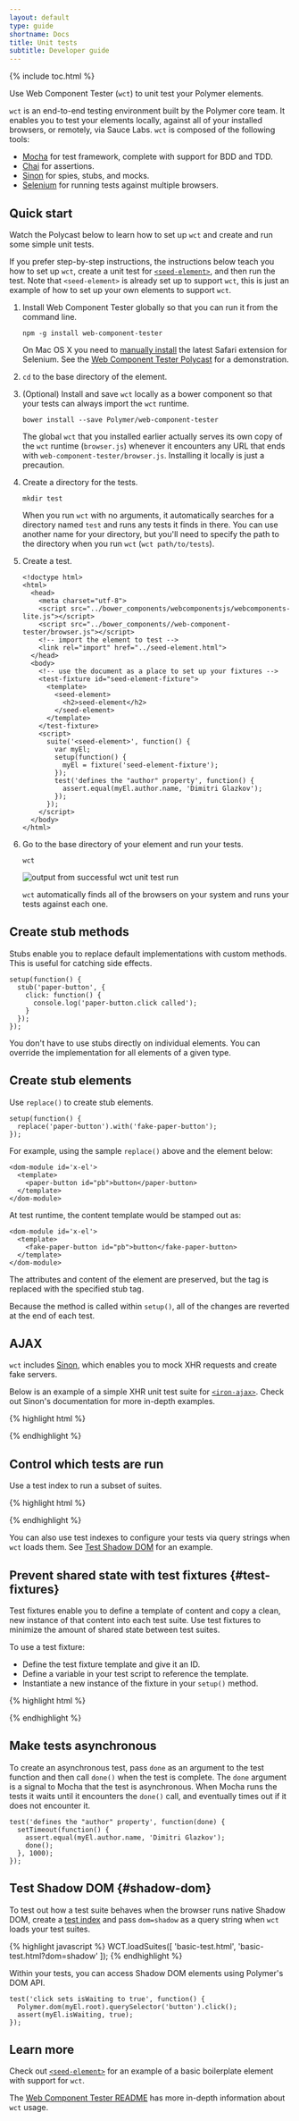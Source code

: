 ```yaml
---
layout: default
type: guide
shortname: Docs
title: Unit tests
subtitle: Developer guide
---
```


<link rel="import" href="../../../0.5/components/google-youtube/google-youtube.html">

{% include toc.html %}

Use Web Component Tester (`wct`) to unit test your Polymer elements. 

`wct` is an end-to-end testing environment built by the Polymer core team. It
enables you to test your elements locally, against all of your installed
browsers, or remotely, via Sauce Labs. `wct` is composed of the following
tools:

*   [Mocha](https://mochajs.org/) for test framework, complete with support 
    for BDD and TDD.
*   [Chai](http://chaijs.com/) for assertions. 
*   [Sinon](http://sinonjs.org/) for spies, stubs, and mocks.
*   [Selenium](http://www.seleniumhq.org/) for running tests against 
    multiple browsers. 

## Quick start

Watch the Polycast below to learn how to set up `wct` and create and run
some simple unit tests.

<div class="yt-embed">
  <google-youtube
    videoid="YBNBr9ECXLo"
    autoplay="0"
    rel="0"
    fluid>
  </google-youtube>
</div>

If you prefer step-by-step instructions, the instructions below 
teach you how to set up `wct`, create a unit test for
[`<seed-element>`](https://github.com/PolymerElements/seed-element), and then
run the test. Note that `<seed-element>` is already set up to support `wct`,
this is just an example of how to set up your own elements to support `wct`.

1.  Install Web Component Tester globally so that you can run it from 
    the command line.

        npm -g install web-component-tester

    On Mac OS X you need to [manually install][selenium] the latest Safari 
    extension for Selenium. See the 
    [Web Component Tester Polycast][workaround-example] for 
    a demonstration.

1.  `cd` to the base directory of the element.

1.  (Optional) Install and save `wct` locally as a bower component so that your 
    tests can always import the `wct` runtime.

        bower install --save Polymer/web-component-tester

    The global `wct` that you installed earlier actually serves its own 
    copy of the `wct` runtime (`browser.js`) whenever it encounters any URL
    that ends with `web-component-tester/browser.js`. Installing it locally
    is just a precaution. 

1.  Create a directory for the tests. 

        mkdir test

    When you run `wct` with no arguments, it automatically searches for
    a directory named `test` and runs any tests it finds in there. You
    can use another name for your directory, but you'll need to specify
    the path to the directory when you run `wct` (`wct path/to/tests`).

1.  Create a test.

        <!doctype html>
        <html>
          <head>
            <meta charset="utf-8">
            <script src="../bower_components/webcomponentsjs/webcomponents-lite.js"></script>
            <script src="../bower_components//web-component-tester/browser.js"></script>
            <!-- import the element to test -->
            <link rel="import" href="../seed-element.html">
          </head>
          <body>
            <!-- use the document as a place to set up your fixtures -->
            <test-fixture id="seed-element-fixture">
              <template>
                <seed-element>
                  <h2>seed-element</h2>
                </seed-element>
              </template>
            </test-fixture>
            <script>
              suite('<seed-element>', function() {
                var myEl;
                setup(function() {
                  myEl = fixture('seed-element-fixture');
                });
                test('defines the "author" property', function() {
                  assert.equal(myEl.author.name, 'Dimitri Glazkov');
                });
              });
            </script>
          </body>
        </html>

1.  Go to the base directory of your element and run your tests.

        wct

    ![output from successful wct unit test run](/1.0/images/wct-output.png)

    `wct` automatically finds all of the browsers on your system and runs
    your tests against each one.

## Create stub methods

Stubs enable you to replace default implementations with custom methods. This
is useful for catching side effects. 

    setup(function() {
      stub('paper-button', {
        click: function() {
          console.log('paper-button.click called');
        }
      });
    });

You don't have to use stubs directly on individual elements. You can override
the implementation for all elements of a given type. 

## Create stub elements

Use `replace()` to create stub elements. 

    setup(function() {
      replace('paper-button').with('fake-paper-button');
    });

For example, using the sample `replace()` above and the element below:

    <dom-module id='x-el'>
      <template>
        <paper-button id="pb">button</paper-button>
      </template>
    </dom-module>

At test runtime, the content template would be stamped out as:

    <dom-module id='x-el'>
      <template>
        <fake-paper-button id="pb">button</fake-paper-button>
      </template>
    </dom-module>

The attributes and content of the element are preserved, but the tag
is replaced with the specified stub tag.

Because the method is called within `setup()`, all of the changes are 
reverted at the end of each test.

## AJAX

<div class="yt-embed">
  <google-youtube
    videoid="_9qARcdCAn4"
    autoplay="0"
    rel="0"
    fluid>
  </google-youtube>
</div>

`wct` includes [Sinon](http://sinonjs.org/), which enables you to mock XHR
requests and create fake servers. 

Below is an example of a simple XHR unit test suite for 
[`<iron-ajax>`](https://elements.polymer-project.org/elements/iron-ajax).
Check out Sinon's documentation for more in-depth examples. 

{% highlight html %}
<!doctype html>
<html>
<head>
  <meta charset="utf-8">
  <meta name="viewport" 
        content="width=device-width, minimum-scale=1.0, initial-scale=1.0, user-scalable=yes">
  <script src="../../webcomponentsjs/webcomponents-lite.js"></script>
  <script src="../../web-component-tester/browser.js"></script>
  <!-- import the element -->
  <link rel="import" href="../bower_components/iron-ajax/iron-ajax.html">
</head>
<body>
  <!-- create test fixture template -->
  <test-fixture id="simple-get">
    <template>
      <iron-ajax url="/responds_to_get_with_json"></iron-ajax>
    </template>
  </test-fixture>
  <script>
    suite('<iron-ajax>', function() {
      var ajax;
      var request;
      var server;
      var responseHeaders = {
        json: { 'Content-Type': 'application/json' }
      };
      setup(function() {
        server = sinon.fakeServer.create();
        server.respondWith(
          'GET',
          /\/responds_to_get_with_json.*/, [
            200,
            responseHeaders.json,
            '{"success":true}'
          ]
        );
      });
      teardown(function() {
        server.restore();
      });
      suite('when making simple GET requests for JSON', function() {
        setup(function() {
          // get fresh instance of iron-ajax before every test
          ajax = fixture('simple-get');
        });
        test('has sane defaults that love you', function() {
          request = ajax.generateRequest();
          server.respond();
          expect(request.response).to.be.ok;
          expect(request.response).to.be.an('object');
          expect(request.response.success).to.be.equal(true);
        });
        test('has the correct xhr method', function() {
          request = ajax.generateRequest();
          expect(request.xhr.method).to.be.equal('GET');
        });
      });
    });
  </script>
</body>
</html>
{% endhighlight %}

## Control which tests are run

Use a test index to run a subset of suites.

{% highlight html %}
<!doctype html>
<html>
  <head>
    <meta charset="utf-8">
    <script src=”../bower_components/webcomponentsjs/web-components-lite.js”></script>
    <script src=”../bower_components/web-component-tester/browser.js”></script>
  </head>
  <body>
    <script>
      WCT.loadSuites([
        'basic.html',
        'async.html'
      ]);
    </script>
  </body>
</html>
{% endhighlight %}

You can also use test indexes to configure your tests via query strings
when `wct` loads them. See [Test Shadow DOM](#shadow-dom) for an example.

## Prevent shared state with test fixtures {#test-fixtures}

Test fixtures enable you to define a template of content and copy a clean,
new instance of that content into each test suite. Use test fixtures to
minimize the amount of shared state between test suites. 

To use a test fixture:

*   Define the test fixture template and give it an ID.
*   Define a variable in your test script to reference the template.
*   Instantiate a new instance of the fixture in your `setup()` method.

{% highlight html %}
<test-fixture id="seed-element-fixture">
  <template>
    <seed-element>
      <h2>seed-element</h2>
    </seed-element>
  </template>
</test-fixture>

<script>
  suite('<seed-element>', function() {
    var myEl;
    setup(function() {
      myEl = fixture('seed-element-fixture');
    });
    test('defines the "author" property', function() {
      assert.equal(myEl.author.name, 'Dimitri Glazkov');
    });
  });
</script>
{% endhighlight %}

## Make tests asynchronous

To create an asynchronous test, pass `done` as an argument to the test function
and then call `done()` when the test is complete. The `done` argument is a
signal to Mocha that the test is asynchronous. When Mocha runs the tests it 
waits until it encounters the `done()` call, and eventually times out if it 
does not encounter it. 

    test('defines the "author" property', function(done) {
      setTimeout(function() {
        assert.equal(myEl.author.name, 'Dimitri Glazkov');
        done();
      }, 1000);
    });

## Test Shadow DOM {#shadow-dom}

To test out how a test suite behaves when the browser runs native
Shadow DOM, create a [test index](#test-indexes) and pass `dom=shadow` as 
a query string when `wct` loads your test suites.

{% highlight javascript %}
WCT.loadSuites([
  'basic-test.html',
  'basic-test.html?dom=shadow'
]);
{% endhighlight %}

Within your tests, you can access Shadow DOM elements using Polymer's DOM 
API.

    test('click sets isWaiting to true', function() {
      Polymer.dom(myEl.root).querySelector('button').click();
      assert(myEl.isWaiting, true);
    });
    
## Learn more

<div class="yt-embed">
  <google-youtube
    videoid="kX2INPJY4Y4"
    autoplay="0"
    rel="0"
    fluid>
  </google-youtube>
</div>

Check out [`<seed-element>`][seed-element]
for an example of a basic boilerplate element with support for `wct`.

The [Web Component Tester README][wct-readme] has more in-depth information
about `wct` usage. 

[seed-element]: https://github.com/PolymerElements/seed-element
[wct-readme]: https://github.com/Polymer/web-component-tester/blob/master/README.md
[selenium]: https://code.google.com/p/selenium/issues/detail?id=7933#c23
[workaround-example]: https://youtu.be/YBNBr9ECXLo?t=74
[wct-polycast]: https://youtu.be/YBNBr9ECXLo
[ajax-polycast]: https://www.youtube.com/watch?v=_9qARcdCAn4
